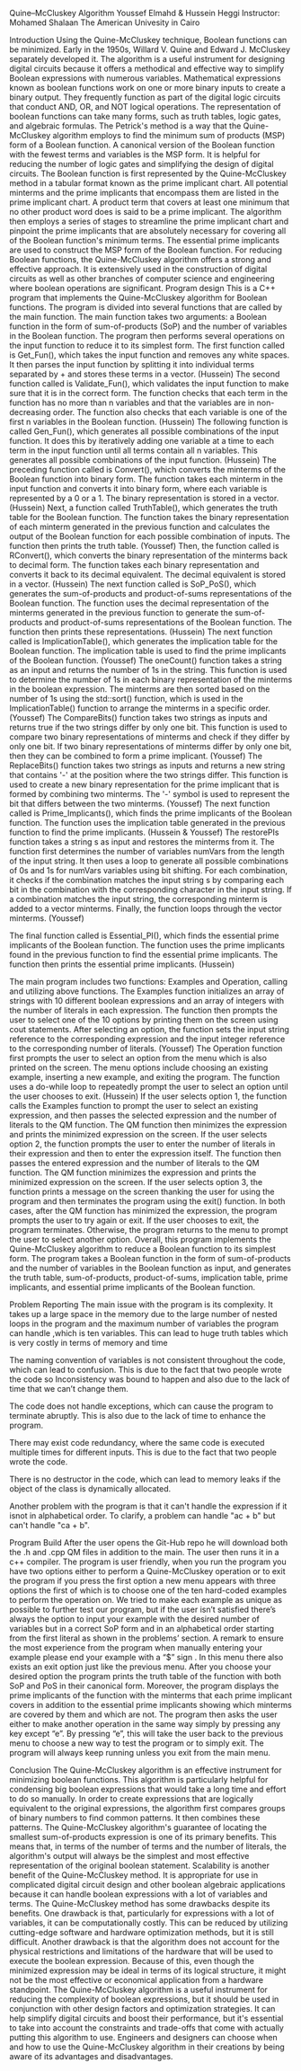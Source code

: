 







Quine–McCluskey Algorithm
Youssef Elmahd & Hussein Heggi
Instructor: Mohamed Shalaan
The American Univesity in Cairo
















Introduction
Using the Quine-McCluskey technique, Boolean functions can be minimized. Early in the 1950s, Willard V. Quine and Edward J. McCluskey separately developed it. The algorithm is a useful instrument for designing digital circuits because it offers a methodical and effective way to simplify Boolean expressions with numerous variables. Mathematical expressions known as boolean functions work on one or more binary inputs to create a binary output. They frequently function as part of the digital logic circuits that conduct AND, OR, and NOT logical operations. The representation of boolean functions can take many forms, such as truth tables, logic gates, and algebraic formulas. The Petrick's method is a way that the Quine-McCluskey algorithm employs to find the minimum sum of products (MSP) form of a Boolean function. A canonical version of the Boolean function with the fewest terms and variables is the MSP form. It is helpful for reducing the number of logic gates and simplifying the design of digital circuits. The Boolean function is first represented by the Quine-McCluskey method in a tabular format known as the prime implicant chart. All potential minterms and the prime implicants that encompass them are listed in the prime implicant chart. A product term that covers at least one minimum that no other product word does is said to be a prime implicant. The algorithm then employs a series of stages to streamline the prime implicant chart and pinpoint the prime implicants that are absolutely necessary for covering all of the Boolean function's minimum terms. The essential prime implicants are used to construct the MSP form of the Boolean function. For reducing Boolean functions, the Quine-McCluskey algorithm offers a strong and effective approach. It is extensively used in the construction of digital circuits as well as other branches of computer science and engineering where boolean operations are significant.
Program design
This is a C++ program that implements the Quine-McCluskey algorithm for Boolean functions. The program is divided into several functions that are called by the main function. The main function takes two arguments: a Boolean function in the form of sum-of-products (SoP) and the number of variables in the Boolean function. The program then performs several operations on the input function to reduce it to its simplest form.
The first function called is Get_Fun(), which takes the input function and removes any white spaces. It then parses the input function by splitting it into individual terms separated by + and stores these terms in a vector. (Hussein)
The second function called is Validate_Fun(), which validates the input function to make sure that it is in the correct form. The function checks that each term in the function has no more than n variables and that the variables are in non-decreasing order. The function also checks that each variable is one of the first n variables in the Boolean function. (Hussein)
The following function is called Gen_Fun(), which generates all possible combinations of the input function. It does this by iteratively adding one variable at a time to each term in the input function until all terms contain all n variables. This generates all possible combinations of the input function. (Hussein)
The preceding function called is Convert(), which converts the minterms of the Boolean function into binary form. The function takes each minterm in the input function and converts it into binary form, where each variable is represented by a 0 or a 1. The binary representation is stored in a vector. (Hussein)
Next, a function called TruthTable(), which generates the truth table for the Boolean function. The function takes the binary representation of each minterm generated in the previous function and calculates the output of the Boolean function for each possible combination of inputs. The function then prints the truth table. (Youssef)
Then, the function called is RConvert(), which converts the binary representation of the minterms back to decimal form. The function takes each binary representation and converts it back to its decimal equivalent. The decimal equivalent is stored in a vector. (Hussein)
The next function called is SoP_PoS(), which generates the sum-of-products and product-of-sums representations of the Boolean function. The function uses the decimal representation of the minterms generated in the previous function to generate the sum-of-products and product-of-sums representations of the Boolean function. The function then prints these representations. (Hussein)
The next function called is ImplicationTable(), which generates the implication table for the Boolean function. The implication table is used to find the prime implicants of the Boolean function. (Youssef)
The oneCount() function takes a string as an input and returns the number of 1s in the string. This function is used to determine the number of 1s in each binary representation of the minterms in the boolean expression. The minterms are then sorted based on the number of 1s using the std::sort() function, which is used in the ImplicationTable() function to arrange the minterms in a specific order. (Youssef)
The CompareBits() function takes two strings as inputs and returns true if the two strings differ by only one bit. This function is used to compare two binary representations of minterms and check if they differ by only one bit. If two binary representations of minterms differ by only one bit, then they can be combined to form a prime implicant. (Youssef)
The ReplaceBits() function takes two strings as inputs and returns a new string that contains '-' at the position where the two strings differ. This function is used to create a new binary representation for the prime implicant that is formed by combining two minterms. The '-' symbol is used to represent the bit that differs between the two minterms. (Youssef)
The next function called is Prime_Implicants(), which finds the prime implicants of the Boolean function. The function uses the implication table generated in the previous function to find the prime implicants. (Hussein & Youssef)
The restorePIs function takes a string s as input and restores the minterms from it. The function first determines the number of variables numVars from the length of the input string. It then uses a loop to generate all possible combinations of 0s and 1s for numVars variables using bit shifting. For each combination, it checks if the combination matches the input string s by comparing each bit in the combination with the corresponding character in the input string. If a combination matches the input string, the corresponding minterm is added to a vector minterms. Finally, the function loops through the vector minterms. (Youssef)

The final function called is Essential_PI(), which finds the essential prime implicants of the Boolean function. The function uses the prime implicants found in the previous function to find the essential prime implicants. The function then prints the essential prime implicants. (Hussein)

The main program includes two functions: Examples and Operation, calling and utilizing above functions.
The Examples function initializes an array of strings with 10 different boolean expressions and an array of integers with the number of literals in each expression. The function then prompts the user to select one of the 10 options by printing them on the screen using cout statements. After selecting an option, the function sets the input string reference to the corresponding expression and the input integer reference to the corresponding number of literals. (Youssef)
The Operation function first prompts the user to select an option from the menu which is also printed on the screen. The menu options include choosing an existing example, inserting a new example, and exiting the program. The function uses a do-while loop to repeatedly prompt the user to select an option until the user chooses to exit. (Hussein)
If the user selects option 1, the function calls the Examples function to prompt the user to select an existing expression, and then passes the selected expression and the number of literals to the QM function. The QM function then minimizes the expression and prints the minimized expression on the screen.
If the user selects option 2, the function prompts the user to enter the number of literals in their expression and then to enter the expression itself. The function then passes the entered expression and the number of literals to the QM function. The QM function minimizes the expression and prints the minimized expression on the screen.
If the user selects option 3, the function prints a message on the screen thanking the user for using the program and then terminates the program using the exit() function.
In both cases, after the QM function has minimized the expression, the program prompts the user to try again or exit. If the user chooses to exit, the program terminates. Otherwise, the program returns to the menu to prompt the user to select another option.
Overall, this program implements the Quine-McCluskey algorithm to reduce a Boolean function to its simplest form. The program takes a Boolean function in the form of sum-of-products and the number of variables in the Boolean function as input, and generates the truth table, sum-of-products, product-of-sums, implication table, prime implicants, and essential prime implicants of the Boolean function.


Problem Reporting
The main issue with the program is its complexity. It takes up a large space in the memory due to the large number of nested loops in the program and the maximum number of variables the program can handle ,which is ten variables. This can lead to huge truth tables which is very costly in terms of memory and time

The naming convention of variables is not consistent throughout the code, which can lead to confusion. This is due to the fact that two people wrote the code so Inconsistency was bound to happen and also due to the lack of time that we can’t change them. 

The code does not handle exceptions, which can cause the program to terminate abruptly. This is also due to the lack of time to enhance the program.

There may exist code redundancy, where the same code is executed multiple times for different inputs. This is due to the fact that two people wrote the code.

There is no destructor in the code, which can lead to memory leaks if the object of the class is dynamically allocated.

Another problem with the program is that it can't handle the expression if it isnot in alphabetical order. To clarify, a problem can handle "ac + b" but can't handle "ca + b".


Program Build
After the user opens the Git-Hub repo he will download both the .h and .cpp QM files in addition to the main. The user then runs it in a c++ compiler. The program is user friendly, when you run the program you have two options either to perform a Quine-McCluskey operation or to exit the program if you press the first option a new menu appears with three options the first of which is to choose one of the ten hard-coded examples to perform the operation on. We tried to make each example as unique as possible to further test our program, but if the user isn’t satisfied there’s always the option to input your example with the desired number of variables but in a correct SoP form and in an alphabetical order starting from the first literal as shown in the problems’ section. A remark to ensure the most experience from the program when manually entering your example please end your example with a “$” sign . In this menu there also exists an exit option just like the previous menu. After you choose your desired option the program prints the truth table of the function with both SoP and PoS in their canonical form. Moreover, the program displays the prime implicants of the function with the minterms that each prime implicant covers in addition to the essential prime implicants showing which minterms are covered by them and which are not. The program then asks the user either to make another operation in the same way simply by pressing any key except “e”. By pressing “e”, this will take the user back to the previous menu to choose a new way to test the program or to simply exit. The program will always keep running unless you exit from the main menu.      
 
Conclusion
The Quine-McCluskey algorithm is an effective instrument for minimizing boolean functions. This algorithm is particularly helpful for condensing big boolean expressions that would take a long time and effort to do so manually. In order to create expressions that are logically equivalent to the original expressions, the algorithm first compares groups of binary numbers to find common patterns. It then combines these patterns. The Quine-McCluskey algorithm's guarantee of locating the smallest sum-of-products expression is one of its primary benefits. This means that, in terms of the number of terms and the number of literals, the algorithm's output will always be the simplest and most effective representation of the original boolean statement. Scalability is another benefit of the Quine-McCluskey method. It is appropriate for use in complicated digital circuit design and other boolean algebraic applications because it can handle boolean expressions with a lot of variables and terms. The Quine-McCluskey method has some drawbacks despite its benefits. One drawback is that, particularly for expressions with a lot of variables, it can be computationally costly. This can be reduced by utilizing cutting-edge software and hardware optimization methods, but it is still difficult. Another drawback is that the algorithm does not account for the physical restrictions and limitations of the hardware that will be used to execute the boolean expression. Because of this, even though the minimized expression may be ideal in terms of its logical structure, it might not be the most effective or economical application from a hardware standpoint. The Quine-McCluskey algorithm is a useful instrument for reducing the complexity of boolean expressions, but it should be used in conjunction with other design factors and optimization strategies. It can help simplify digital circuits and boost their performance, but it's essential to take into account the constraints and trade-offs that come with actually putting this algorithm to use. Engineers and designers can choose when and how to use the Quine-McCluskey algorithm in their creations by being aware of its advantages and disadvantages.


